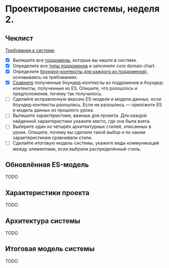 # Проектирование системы, неделя 2.

## Чеклист

[Требования к системе](requirements.md).

- [x] Выпишите все [поддомены](domains.md), которые вы нашли в системе.
- [x] Определите все [типы поддоменов](domains.md) и заполните core domain chart.
- [x] Определите [боундед-контексты для каждого из поддоменов](domains.md)), основываясь на требованиях.
- [x] [Сравните](domains.md) полученные боундед-контексты из поддоменов и боундед-контексты, полученные из ES. Опишите, что разошлось и предположения, почему так получилось.
- [ ] Сделайте исправленную версию ES-модели и модели данных, если боундед-контексты разошлись. Если не разошлись — приложите ES и модель данных из прошлого урока.
- [ ] Выпишите характеристики, важные для проекта. Для каждой найденной характеристики укажите место, где она была взята.
- [ ] Выберите один из четырёх архитектурных стилей, описанных в уроке. Опишите, почему вы сделали такой выбор и по каким характеристикам сравнивали стили.
- [ ] Сделайте итоговую модель системы, укажите виды коммуникаций между элементами, если выбрали распределённый стиль.

## Обновлённая ES-модель

TODO

## Характеристики проекта

TODO

## Архитектура системы

TODO

## Итоговая модель системы

TODO
